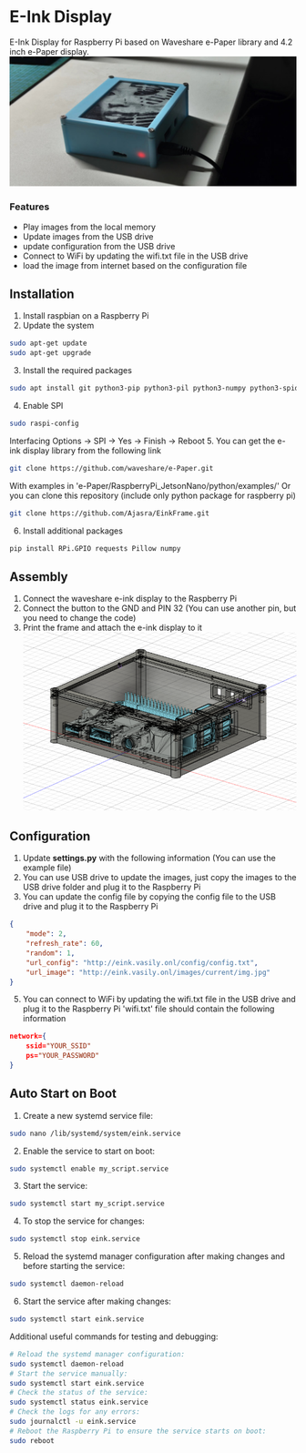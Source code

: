 
# E-Ink Display
E-Ink Display for Raspberry Pi based on Waveshare e-Paper library and 4.2 inch e-Paper display.
![E-Ink Display](readme/frame.jpg)

### Features
- Play images from the local memory
- Update images from the USB drive
- update configuration from the USB drive
- Connect to WiFi by updating the wifi.txt file in the USB drive
- load the image from internet based on the configuration file

## Installation
1. Install raspbian on a Raspberry Pi
2. Update the system
```bash
sudo apt-get update
sudo apt-get upgrade
```
3. Install the required packages
```bash
sudo apt install git python3-pip python3-pil python3-numpy python3-spidev -y
```
4. Enable SPI
```bash
sudo raspi-config
```
Interfacing Options -> SPI -> Yes -> Finish -> Reboot
5. You can get the e-ink display library from the following link
```bash
git clone https://github.com/waveshare/e-Paper.git
```
With examples in 'e-Paper/RaspberryPi_JetsonNano/python/examples/'
Or you can clone this repository (include only python package for raspberry pi)
```bash
git clone https://github.com/Ajasra/EinkFrame.git
```
6. Install additional packages
```bash
pip install RPi.GPIO requests Pillow numpy
```

## Assembly
1. Connect the waveshare e-ink display to the Raspberry Pi
2. Connect the button to the GND and PIN 32 (You can use another pin, but you need to change the code)
3. Print the frame and attach the e-ink display to it
![3D Model](readme/3d%20model.png)

## Configuration
1. Update <b>settings.py</b> with the following information (You can use the example file)
2. You can use USB drive to update the images, just copy the images to the USB drive folder and plug it to the Raspberry Pi
3. You can update the config file by copying the config file to the USB drive and plug it to the Raspberry Pi
```json
{
	"mode": 2,
	"refresh_rate": 60,
	"random": 1,
	"url_config": "http://eink.vasily.onl/config/config.txt",
	"url_image": "http://eink.vasily.onl/images/current/img.jpg"
}
```
5. You can connect to WiFi by updating the wifi.txt file in the USB drive and plug it to the Raspberry Pi
'wifi.txt' file should contain the following information
```json
network={
    ssid="YOUR_SSID"
    ps="YOUR_PASSWORD"
}
```

## Auto Start on Boot
1. Create a new systemd service file:
```bash
sudo nano /lib/systemd/system/eink.service
```
2. Enable the service to start on boot:
```bash
sudo systemctl enable my_script.service
```
3. Start the service:
```bash
sudo systemctl start my_script.service
```
4. To stop the service for changes:
```bash
sudo systemctl stop eink.service
```
5. Reload the systemd manager configuration after making changes and before starting the service:
```bash
sudo systemctl daemon-reload
```
6. Start the service after making changes:
```bash
sudo systemctl start eink.service
```

Additional useful commands for testing and debugging:
```bash
# Reload the systemd manager configuration:
sudo systemctl daemon-reload
# Start the service manually:
sudo systemctl start eink.service
# Check the status of the service:
sudo systemctl status eink.service
# Check the logs for any errors:
sudo journalctl -u eink.service
# Reboot the Raspberry Pi to ensure the service starts on boot:
sudo reboot
```